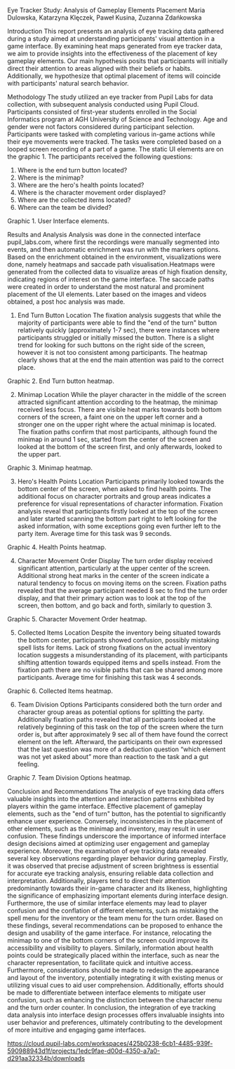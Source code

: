 Eye Tracker Study: Analysis of Gameplay Elements Placement
Maria Dulowska, Katarzyna Klęczek, Paweł Kusina, Zuzanna Zdańkowska

Introduction
This report presents an analysis of eye tracking data gathered during a study aimed at understanding participants' visual attention in a game interface. By examining heat maps generated from eye tracker data, we aim to provide insights into the effectiveness of the placement of key gameplay elements.
Our main hypothesis posits that participants will initially direct their attention to areas aligned with their beliefs or habits. Additionally, we hypothesize that optimal placement of items will coincide with participants' natural search behavior.

Methodology
The study utilized an eye tracker from Pupil Labs for data collection, with subsequent analysis conducted using Pupil Cloud. Participants consisted of first-year students enrolled in the Social Informatics program at AGH University of Science and Technology. Age and gender were not factors considered during participant selection.
Participants were tasked with completing various in-game actions while their eye movements were tracked. The tasks were completed based on a looped screen recording of a part of a game. The static UI elements are on the graphic 1. The participants received the following questions:
1. Where is the end turn button located?
2. Where is the minimap?
3. Where are the hero's health points located?
4. Where is the character movement order displayed?
5. Where are the collected items located?
6. Where can the team be divided?

Graphic 1. User Interface elements. 

Results and Analysis
Analysis was done in the connected interface pupil_labs.com, where first the recordings were manually segmented into events, and then automatic enrichment was run with the markers options. Based on the enrichment obtained in the environment, visualizations were done, namely heatmaps and saccade path visualisation.Heatmaps were generated from the collected data to visualize areas of high fixation density, indicating regions of interest on the game interface. The saccade paths were created in order to understand the most natural and prominent placement of the UI elements. Later based on the images and videos obtained, a post hoc analysis was made. 

1. End Turn Button Location
The fixation analysis suggests that while the majority of participants were able to find the "end of the turn" button relatively quickly (approximately 1-7 sec), there were instances where participants struggled or initially missed the button. There is a slight trend for looking for such buttons on the right side of the screen, however it is not too consistent among participants. The heatmap clearly shows that at the end the main attention was paid to the correct place. 

Graphic 2. End Turn button heatmap.

2. Minimap Location
While the player character in the middle of the screen attracted significant attention according to the heatmap, the minimap received less focus. There are visible heat marks towards both bottom corners of the screen, a faint one on the upper left corner and a stronger one on the upper right where the actual minimap is located. The fixation paths confirm that most participants, although found the minimap in around 1 sec, started from the center of the screen and looked at the bottom of the screen first, and only afterwards, looked to the upper part. 

Graphic 3. Minimap heatmap.

3. Hero's Health Points Location
Participants primarily looked towards the bottom center of the screen, when asked to find health points. The additional focus on character portraits and group areas indicates a preference for visual representations of character information. Fixation analysis reveal that participants firstly looked at the top of the screen and later started scanning the bottom part right to left looking for the asked information, with some exceptions going even further left to the party item. Average time for this task was 9 seconds.

Graphic 4. Health Points heatmap.

4. Character Movement Order Display
The turn order display received significant attention, particularly at the upper center of the screen. Additional strong heat marks in the center of the screen indicate a natural tendency to focus on moving items on the screen. Fixation paths revealed that the average participant needed 8 sec to find the turn order display, and that their primary action was to look at the top of the screen, then bottom, and go back and forth, similarly to question 3. 

Graphic 5. Character Movement Order heatmap.

5. Collected Items Location
Despite the inventory being situated towards the bottom center, participants showed confusion, possibly mistaking spell lists for items. Lack of strong fixations on the actual inventory location suggests a misunderstanding of its placement, with participants shifting attention towards equipped items and spells instead. From the fixation path there are no visible paths that can be shared among more participants. Average time for finishing this task was 4 seconds.


Graphic 6. Collected Items heatmap.

6. Team Division Options
Participants considered both the turn order and character group areas as potential options for splitting the party. Additionally fixation paths revealed that all participants looked at the relatively beginning of this task on the top of the screen where the turn order is, but after approximately 9 sec all of them have found the correct element on the left. Afterward, the participants on their own expressed that the last question was more of a deduction question “which element was not yet asked about” more than reaction to the task and a gut feeling. 

Graphic 7. Team Division Options heatmap.

Conclusion and Recommendations
The analysis of eye tracking data offers valuable insights into the attention and interaction patterns exhibited by players within the game interface. Effective placement of gameplay elements, such as the "end of turn" button, has the potential to significantly enhance user experience. Conversely, inconsistencies in the placement of other elements, such as the minimap and inventory, may result in user confusion. These findings underscore the importance of informed interface design decisions aimed at optimizing user engagement and gameplay experience.
Moreover, the examination of eye tracking data revealed several key observations regarding player behavior during gameplay. Firstly, it was observed that precise adjustment of screen brightness is essential for accurate eye tracking analysis, ensuring reliable data collection and interpretation. Additionally, players tend to direct their attention predominantly towards their in-game character and its likeness, highlighting the significance of emphasizing important elements during interface design. Furthermore, the use of similar interface elements may lead to player confusion and the conflation of different elements, such as mistaking the spell menu for the inventory or the team menu for the turn order.
Based on these findings, several recommendations can be proposed to enhance the design and usability of the game interface. For instance, relocating the minimap to one of the bottom corners of the screen could improve its accessibility and visibility to players. Similarly, information about health points could be strategically placed within the interface, such as near the character representation, to facilitate quick and intuitive access. Furthermore, considerations should be made to redesign the appearance and layout of the inventory, potentially integrating it with existing menus or utilizing visual cues to aid user comprehension. Additionally, efforts should be made to differentiate between interface elements to mitigate user confusion, such as enhancing the distinction between the character menu and the turn order counter.
In conclusion, the integration of eye tracking data analysis into interface design processes offers invaluable insights into user behavior and preferences, ultimately contributing to the development of more intuitive and engaging game interfaces.

https://cloud.pupil-labs.com/workspaces/425b0238-6cb1-4485-939f-590988943d1f/projects/1edc9fae-d00d-4350-a7a0-d291aa32334b/downloads
